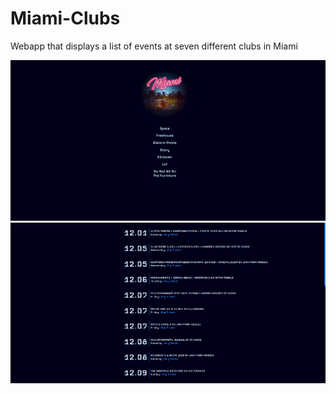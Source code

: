 # Miami-Clubs
Webapp that displays a list of events at seven different clubs in Miami

![alt text](https://raw.githubusercontent.com/Balicea24/Miami-Clubs/master/screenshots/homepage.png)
![alt text](https://raw.githubusercontent.com/Balicea24/Miami-Clubs/master/screenshots/listevents.png)
